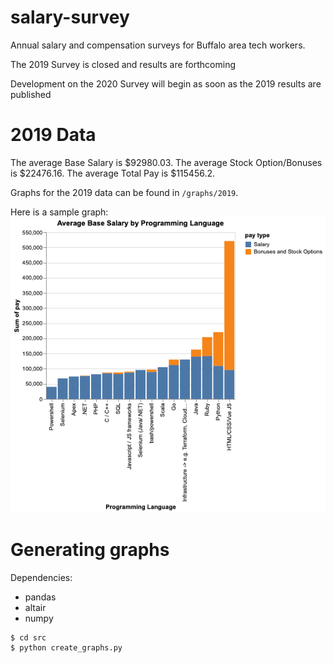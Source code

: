 # salary-survey
Annual salary and compensation surveys for Buffalo area tech workers.

The 2019 Survey is closed and results are forthcoming

Development on the 2020 Survey will begin as soon as the 2019 results are published

# 2019 Data

The average Base Salary is $92980.03.
The average Stock Option/Bonuses is $22476.16.
The average Total Pay is $115456.2.

Graphs for the 2019 data can be found in `/graphs/2019`.

Here is a sample graph:
![Pay%20By%20Programming%20Language.png](/graphs/2019/Pay%20By%20Programming%20Language.png)

# Generating graphs

Dependencies:
* pandas
* altair
* numpy

```
$ cd src
$ python create_graphs.py
```
